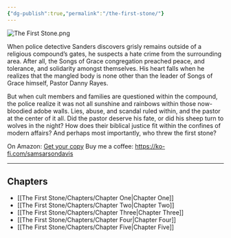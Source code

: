 ```yaml
---
{"dg-publish":true,"permalink":"/the-first-stone/"}
---
```


![The First Stone.png](/img/user/The%20First%20Stone/The%20First%20Stone.png)

When police detective Sanders discovers grisly remains outside of a religious compound’s gates, he suspects a hate crime from the surrounding area. After all, the Songs of Grace congregation preached peace, and tolerance, and solidarity amongst themselves. His heart falls when he realizes that the mangled body is none other than the leader of Songs of Grace himself, Pastor Danny Rayes.  

But when cult members and families are questioned within the compound, the police realize it was not all sunshine and rainbows within those now-bloodied adobe walls. Lies, abuse, and scandal ruled within, and the pastor at the center of it all. Did the pastor deserve his fate, or did his sheep turn to wolves in the night? How does their biblical justice fit within the confines of modern affairs? And perhaps most importantly, who threw the first stone?


On Amazon: [Get your copy](https://amzn.to/3CMY0r5)
Buy me a coffee: https://ko-fi.com/samsarsondavis

----

## Chapters
- [[The First Stone/Chapters/Chapter One\|Chapter One]]
- [[The First Stone/Chapters/Chapter Two\|Chapter Two]]
- [[The First Stone/Chapters/Chapter Three\|Chapter Three]]
- [[The First Stone/Chapters/Chapter Four\|Chapter Four]]
- [[The First Stone/Chapters/Chapter Five\|Chapter Five]]